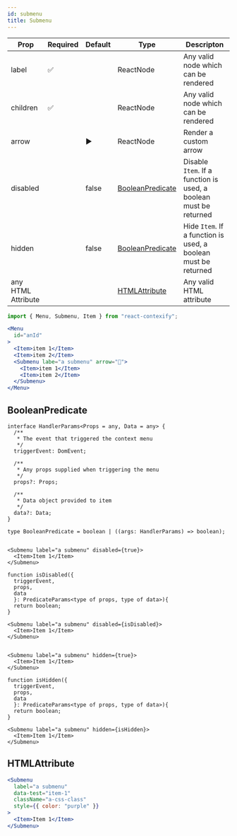 ```yaml
---
id: submenu
title: Submenu
---
```


| Prop               | Required | Default | Type                                  | Descripton                                                        |
|--------------------|----------|---------|---------------------------------------|-------------------------------------------------------------------|
| label              | ✅        |         | ReactNode                             | Any valid node which can be rendered                              |
| children           | ✅        |         | ReactNode                             | Any valid node which can be rendered                              |
| arrow              |          | ▶       | ReactNode                             | Render a custom arrow                                             |
| disabled           |          | false   | [BooleanPredicate](#BooleanPredicate) | Disable `Item`. If a function is used, a boolean must be returned |
| hidden             |          | false   | [BooleanPredicate](#BooleanPredicate) | Hide `Item`. If a function is used, a boolean must be returned    |
| any HTML Attribute |          |         | [HTMLAttribute](#HTMLAttribute)       | Any valid HTML attribute                                          |

```jsx
import { Menu, Submenu, Item } from "react-contexify";

<Menu 
  id="anId"
>
  <Item>item 1</Item>
  <Item>item 2</Item>
  <Submenu labe="a submenu" arrow="🚀">
    <Item>item 1</Item>
    <Item>item 2</Item>
  </Submenu>
</Menu>
```

## <a name="BooleanPredicate">BooleanPredicate</a> 

```tsx
interface HandlerParams<Props = any, Data = any> {
  /**
   * The event that triggered the context menu
   */
  triggerEvent: DomEvent;

  /**
   * Any props supplied when triggering the menu
   */
  props?: Props;

  /**
   * Data object provided to item
   */
  data?: Data;
}

type BooleanPredicate = boolean | ((args: HandlerParams) => boolean);


<Submenu label="a submenu" disabled={true}>
  <Item>Item 1</Item>
</Submenu>

function isDisabled({ 
  triggerEvent,
  props,
  data
  }: PredicateParams<type of props, type of data>){
  return boolean;
}

<Submenu label="a submenu" disabled={isDisabled}>
  <Item>Item 1</Item>
</Submenu>


<Submenu label="a submenu" hidden={true}>
  <Item>Item 1</Item>
</Submenu>

function isHidden({ 
  triggerEvent,
  props,
  data
  }: PredicateParams<type of props, type of data>){
  return boolean;
}

<Submenu label="a submenu" hidden={isHidden}>
  <Item>Item 1</Item>
</Submenu>
```

## <a name="HTMLAttribute">HTMLAttribute</a> 

```jsx
<Submenu 
  label="a submenu"
  data-test="item-1"
  className="a-css-class"
  style={{ color: "purple" }}
>
  <Item>Item 1</Item>
</Submenu>
```